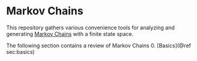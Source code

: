 # Markov Chains

This repository gathers various convenience tools for analyzing and generating [Markov Chains](https://en.wikipedia.org/wiki/Markov_chain) with a finite state space. 

The following section contains a review of Markov Chains
0. [Basics](@ref sec:basics)